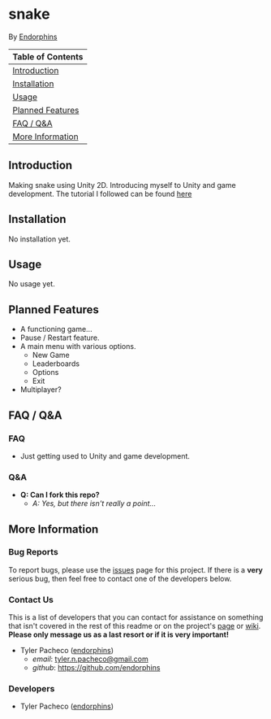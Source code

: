 # snake

By [Endorphins][endorphins]

| Table of Contents                     |
|---------------------------------------|
| [Introduction](#introduction)         |
| [Installation](#installation)         |
| [Usage](#usage)                       |
| [Planned Features](#planned_features) |
| [FAQ / Q&A](#faq)                     |
| [More Information](#more_info)        |

<a name="introduction"></a>
## Introduction

 <!-- NOTE: This is the README.md, it uses Markdown and should be read with an application that can use it. If not, it should still be readable with anything that can read *.txt files. -->

Making snake using Unity 2D. Introducing myself to Unity and game development. The tutorial I followed can be found [here](https://noobtuts.com/unity/2d-snake-game)

<a name="installation"></a>
## Installation

No installation yet.

<a name="usage"></a>
## Usage

No usage yet.

<a name="planned_features"></a>
## Planned Features

* A functioning game...
* Pause / Restart feature.
* A main menu with various options.
    * New Game
    * Leaderboards
    * Options
    * Exit
* Multiplayer?

<a name="faq"></a>
## FAQ / Q&A

### FAQ

* Just getting used to Unity and game development.

### Q&A

* **Q: Can I fork this repo?**
    * _A: Yes, but there isn't really a point..._

<a name="more_info"></a>
## More Information

### Bug Reports

To report bugs, please use the [issues][github issues] page for this project. If there is a **very** serious bug, then feel free to contact one of the developers below.

### Contact Us

This is a list of developers that you can contact for assistance on something that isn't covered in the rest of this readme or on the project's [page][github page] or [wiki][github wiki].  
**Please only message us as a last resort or if it is very important!**

* Tyler Pacheco ([endorphins][endorphins])
    * _email_: tyler.n.pacheco@gmail.com
    * _github_: https://github.com/endorphins

### Developers

* Tyler Pacheco ([endorphins][endorphins])

[endorphins]: https://github.com/endorphins
[github page]: https://github.com/endorphins/snake
[github issues]: https://github.com/endorphins/snake/issues
[github wiki]: https://github.com/endorphins/snake/wiki
